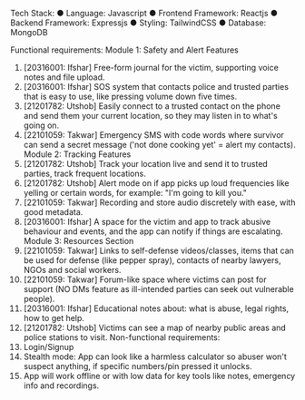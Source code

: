 Tech Stack:
● Language: Javascript
● Frontend Framework: Reactjs
● Backend Framework: Expressjs
● Styling: TailwindCSS
● Database: MongoDB

Functional requirements:
Module 1: Safety and Alert Features
1. [20316001: Ifshar] Free-form journal for the victim, supporting voice notes and
file upload.
2. [20316001: Ifshar] SOS system that contacts police and trusted parties that is
easy to use, like pressing volume down five times.
3. [21201782: Utshob] Easily connect to a trusted contact on the phone and send
them your current location, so they may listen in to what's going on.
4. [22101059: Takwar] Emergency SMS with code words where survivor can send
a secret message ('not done cooking yet' = alert my contacts).
Module 2: Tracking Features
1. [21201782: Utshob] Track your location live and send it to trusted parties, track
frequent locations.
2. [21201782: Utshob] Alert mode on if app picks up loud frequencies like yelling or
certain words, for example: "I'm going to kill you."
3. [22101059: Takwar] Recording and store audio discretely with ease, with good
metadata.
4. [20316001: Ifshar] A space for the victim and app to track abusive behaviour and
events, and the app can notify if things are escalating.
Module 3: Resources Section
1. [22101059: Takwar] Links to self-defense videos/classes, items that can be used
for defense (like pepper spray), contacts of nearby lawyers, NGOs and social
workers.
2. [22101059: Takwar] Forum-like space where victims can post for support (NO
DMs feature as ill-intended parties can seek out vulnerable people).
3. [20316001: Ifshar] Educational notes about: what is abuse, legal rights, how to
get help.
4. [21201782: Utshob] Victims can see a map of nearby public areas and police
stations to visit.
Non-functional requirements:
1. Login/Signup
2. Stealth mode: App can look like a harmless calculator so abuser won't suspect anything, if specific
numbers/pin pressed it unlocks.
3. App will work offline or with low data for key tools like notes, emergency info and recordings.